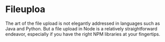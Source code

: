 # Fileuploa
The art of the file upload is not elegantly addressed in languages such as Java and Python. But a file upload in Node is a relatively straightforward endeavor, especially if you have the right NPM libraries at your fingertips.
